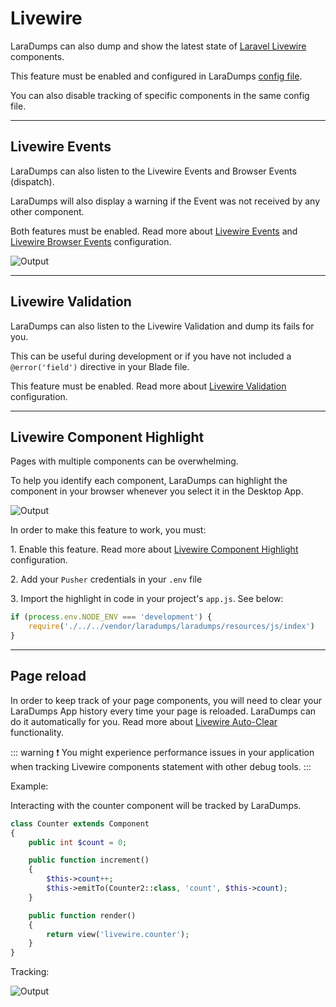 # Livewire

LaraDumps can also dump and show the latest state of [Laravel Livewire](https://laravel-livewire.com) components.

This feature must be enabled and configured in LaraDumps [config file](/get-started/configuration?id=livewire-components).

You can also disable tracking of specific components in the same config file.

---

## Livewire Events

LaraDumps can also listen to the Livewire Events and Browser Events (dispatch).

LaraDumps will also display a warning if the Event was not received by any other component.

Both features must be enabled. Read more about [Livewire Events](/get-started/configuration?id=livewire-events) and [Livewire Browser Events](/get-started/configuration?id=livewire-browser-events) configuration.

![Output](/_media/lvw_events.png)

---

## Livewire Validation

LaraDumps can also listen to the Livewire Validation and dump its fails for you.

This can be useful during development or if you have not included a `@error('field')` directive in your Blade file.

This feature must be enabled. Read more about [Livewire Validation](/get-started/configuration?id=livewire-validation) configuration.

---

## Livewire Component Highlight

Pages with multiple components can be overwhelming.

To help you identify each component, LaraDumps can highlight the component in your browser whenever you select it in the Desktop App.

![Output](/_media/lvw_highlight.png)

In order to make this feature to work, you must:

1․ Enable this feature. Read more about [Livewire Component Highlight](/get-started/configuration?id=livewire-component-highlight) configuration.

2․ Add your `Pusher` credentials in your `.env` file

3․ Import the highlight in code in your project's `app.js`. See below:

```javascript
if (process.env.NODE_ENV === 'development') {
    require('./../../vendor/laradumps/laradumps/resources/js/index')
}
```

---

## Page reload

In order to keep track of your page components, you will need to clear your LaraDumps App history every time your page is reloaded. LaraDumps can do it automatically for you. Read more about [Livewire Auto-Clear](/get-started/configuration?id=livewire-auto-clear) functionality.

::: warning
❗ You might experience performance issues in your application when tracking Livewire components statement with other debug tools.
:::

Example:

Interacting with the counter component will be tracked by LaraDumps.

```php
class Counter extends Component
{
    public int $count = 0;

    public function increment()
    {
        $this->count++;
        $this->emitTo(Counter2::class, 'count', $this->count);
    }

    public function render()
    {
        return view('livewire.counter');
    }
}
```

Tracking:

![Output](/_media/livewire.png)
